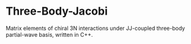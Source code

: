# Three-Body-Jacobi
Matrix elements of chiral 3N interactions under JJ-coupled three-body partial-wave basis, written in C++.
